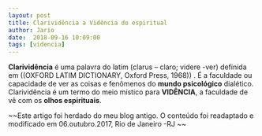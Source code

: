 ```yaml
---
layout: post
title: Clarividência a Vidência do espiritual
author: Jario
date:  2018-09-16 10:09:00
tags: [videncia]
---
```

**Clarividência** é uma palavra do latim (clarus &#8211; claro; videre -ver) definida em ((OXFORD LATIM DICTIONARY, Oxford Press, 1968)) . É a faculdade ou capacidade de ver as coisas e fenômenos do **mundo psicológico** dialético.   Clarividência é um termo do meio místico para **VIDÊNCIA**, a faculdade de vê com os **olhos espirituais**.

~~Este artigo foi herdado do meu blog antigo. O conteúdo foi readaptado e modificado em 06.outubro.2017, Rio de Janeiro -RJ ~~